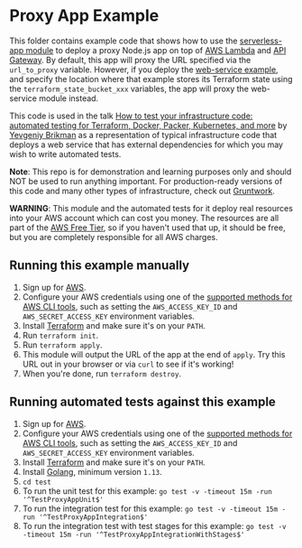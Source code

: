 # Proxy App Example

This folder contains example code that shows how to use the [serverless-app module](/modules/serverless-app) to deploy
a proxy Node.js app on top of [AWS Lambda](https://aws.amazon.com/lambda/) and 
[API Gateway](https://aws.amazon.com/api-gateway/). By default, this app will proxy the URL specified via the 
`url_to_proxy` variable. However, if you deploy the [web-service example](/examples/web-service), and specify the
location where that example stores its Terraform state using the `terraform_state_bucket_xxx` variables, the app will
proxy the web-service module instead.

This code is used in the talk 
[How to test your infrastructure code: automated testing for Terraform, Docker, Packer, Kubernetes, and more](https://qconsf.com/sf2019/presentation/infrastructure-0) 
by [Yevgeniy Brikman](https://www.ybrikman.com/) as a representation of typical infrastructure code that deploys a web
service that has external dependencies for which you may wish to write automated tests. 

**Note**: This repo is for demonstration and learning purposes only and should NOT be used to run anything important. 
For production-ready versions of this code and many other types of infrastructure, check out 
[Gruntwork](https://gruntwork.io/).

**WARNING**: This module and the automated tests for it deploy real resources into your AWS account which can cost you
money. The resources are all part of the [AWS Free Tier](https://aws.amazon.com/free/), so if you haven't used that up,
it should be free, but you are completely responsible for all AWS charges.

## Running this example manually

1. Sign up for [AWS](https://aws.amazon.com/).
1. Configure your AWS credentials using one of the [supported methods for AWS CLI
   tools](https://blog.gruntwork.io/a-comprehensive-guide-to-authenticating-to-aws-on-the-command-line-63656a686799), 
   such as setting the `AWS_ACCESS_KEY_ID` and `AWS_SECRET_ACCESS_KEY` environment variables. 
1. Install [Terraform](https://www.terraform.io/) and make sure it's on your `PATH`.
1. Run `terraform init`.
1. Run `terraform apply`.
1. This module will output the URL of the app at the end of `apply`. Try this URL out in your browser or
   via `curl` to see if it's working!
1. When you're done, run `terraform destroy`.

## Running automated tests against this example

1. Sign up for [AWS](https://aws.amazon.com/).
1. Configure your AWS credentials using one of the [supported methods for AWS CLI
   tools](https://blog.gruntwork.io/a-comprehensive-guide-to-authenticating-to-aws-on-the-command-line-63656a686799), 
   such as setting the `AWS_ACCESS_KEY_ID` and `AWS_SECRET_ACCESS_KEY` environment variables. 
1. Install [Terraform](https://www.terraform.io/) and make sure it's on your `PATH`.
1. Install [Golang](https://golang.org/), minimum version `1.13`.
1. `cd test`
1. To run the unit test for this example: `go test -v -timeout 15m -run '^TestProxyAppUnit$'`
1. To run the integration test for this example: `go test -v -timeout 15m -run '^TestProxyAppIntegration$'`
1. To run the integration test with test stages for this example: `go test -v -timeout 15m -run '^TestProxyAppIntegrationWithStages$'`

